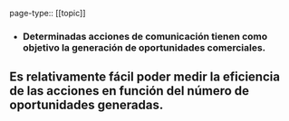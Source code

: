 page-type:: [[topic]]
- ### Determinadas acciones de comunicación tienen como objetivo la generación de oportunidades comerciales.

Es relativamente fácil poder medir la eficiencia de las acciones en función del número de oportunidades generadas.
  - 


